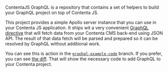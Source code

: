 ContentaJS GraphQL is a repository that contains a set of helpers to build your GraphQL project on top of Contenta JS.

<!--emdaer-p
  - '@emdaer/plugin-image'
  - src: ./.emdaer/docs/assets/graphql.png
    alt: GraphQL
    align: center
    width: 60%
-->

This project provides a simple Apollo server instance that you can use in your Contenta JS application. It ships wit a
very convenient [GraphQL directive](https://www.apollographql.com/docs/graphql-tools/schema-directives.html) that will
fetch data from your Contenta CMS back-end using JSON API. The result of that data fetch will be parsed and prepared so
it can be resolved by GraphQL without additional work.

You can see this is action in the [`graphql-example-code`](https://github.com/contentacms/contentajs/tree/graphql-example-code)
branch. If you prefer, you can see [the diff](https://github.com/contentacms/contentajs/compare/92c92c1e29c0a694d8bb3d25568cfb58bdd8345c...graphql-example-code?expand=1).
That will show the necessary code to add GraphQL to your Contenta project.
